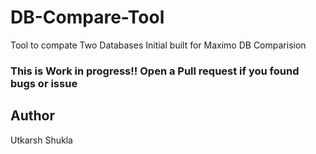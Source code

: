 # DB-Compare-Tool
Tool to compate Two Databases Initial built for Maximo DB Comparision 



### This is Work in progress!! Open a Pull request if you found bugs or issue 






























## Author 
Utkarsh Shukla
